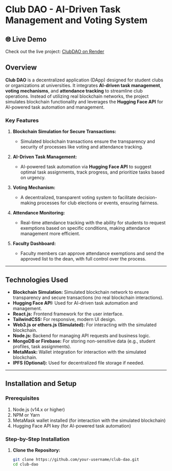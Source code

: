 # Club DAO - AI-Driven Task Management and Voting System

## 🌐 Live Demo
Check out the live project: [ClubDAO on Render](https://club-dao-delta.vercel.app/)

## Overview

**Club DAO** is a decentralized application (DApp) designed for student clubs or organizations at universities. It integrates **AI-driven task management**, **voting mechanisms**, and **attendance tracking** to streamline club operations. Instead of utilizing real blockchain networks, the project simulates blockchain functionality and leverages the **Hugging Face API** for AI-powered task automation and management.

### Key Features

1. **Blockchain Simulation for Secure Transactions:**
   - Simulated blockchain transactions ensure the transparency and security of processes like voting and attendance tracking.

2. **AI-Driven Task Management:**
   - AI-powered task automation via **Hugging Face API** to suggest optimal task assignments, track progress, and prioritize tasks based on urgency.

3. **Voting Mechanism:**
   - A decentralized, transparent voting system to facilitate decision-making processes for club elections or events, ensuring fairness.

4. **Attendance Monitoring:**
   - Real-time attendance tracking with the ability for students to request exemptions based on specific conditions, making attendance management more efficient.

5. **Faculty Dashboard:**
   - Faculty members can approve attendance exemptions and send the approved list to the dean, with full control over the process.

---

## Technologies Used

- **Blockchain Simulation:** Simulated blockchain network to ensure transparency and secure transactions (no real blockchain interactions).
- **Hugging Face API:** Used for AI-driven task automation and management.
- **React.js:** Frontend framework for the user interface.
- **TailwindCSS:** For responsive, modern UI design.
- **Web3.js or ethers.js (Simulated):** For interacting with the simulated blockchain.
- **Node.js:** Backend for managing API requests and business logic.
- **MongoDB or Firebase:** For storing non-sensitive data (e.g., student profiles, task assignments).
- **MetaMask:** Wallet integration for interaction with the simulated blockchain.
- **IPFS (Optional):** Used for decentralized file storage if needed.

---

## Installation and Setup

### Prerequisites

1. Node.js (v14.x or higher)
2. NPM or Yarn
3. MetaMask wallet installed (for interaction with the simulated blockchain)
4. Hugging Face API key (for AI-powered task automation)

### Step-by-Step Installation

1. **Clone the Repository:**

   ```bash
   git clone https://github.com/your-username/club-dao.git
   cd club-dao
